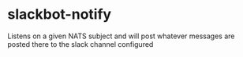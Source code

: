 # slackbot-notify
Listens on a given NATS subject and will post whatever messages are posted there to the slack channel configured

